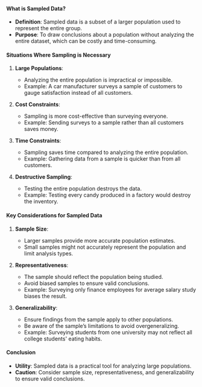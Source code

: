 #### What is Sampled Data?

- **Definition**: Sampled data is a subset of a larger population used to represent the entire group.
- **Purpose**: To draw conclusions about a population without analyzing the entire dataset, which can be costly and time-consuming.

#### Situations Where Sampling is Necessary

1. **Large Populations**:
    
    - Analyzing the entire population is impractical or impossible.
    - Example: A car manufacturer surveys a sample of customers to gauge satisfaction instead of all customers.
2. **Cost Constraints**:
    
    - Sampling is more cost-effective than surveying everyone.
    - Example: Sending surveys to a sample rather than all customers saves money.
3. **Time Constraints**:
    
    - Sampling saves time compared to analyzing the entire population.
    - Example: Gathering data from a sample is quicker than from all customers.
4. **Destructive Sampling**:
    
    - Testing the entire population destroys the data.
    - Example: Testing every candy produced in a factory would destroy the inventory.

#### Key Considerations for Sampled Data

1. **Sample Size**:
    
    - Larger samples provide more accurate population estimates.
    - Small samples might not accurately represent the population and limit analysis types.
2. **Representativeness**:
    
    - The sample should reflect the population being studied.
    - Avoid biased samples to ensure valid conclusions.
    - Example: Surveying only finance employees for average salary study biases the result.
3. **Generalizability**:
    
    - Ensure findings from the sample apply to other populations.
    - Be aware of the sample’s limitations to avoid overgeneralizing.
    - Example: Surveying students from one university may not reflect all college students' eating habits.

#### Conclusion

- **Utility**: Sampled data is a practical tool for analyzing large populations.
- **Caution**: Consider sample size, representativeness, and generalizability to ensure valid conclusions.